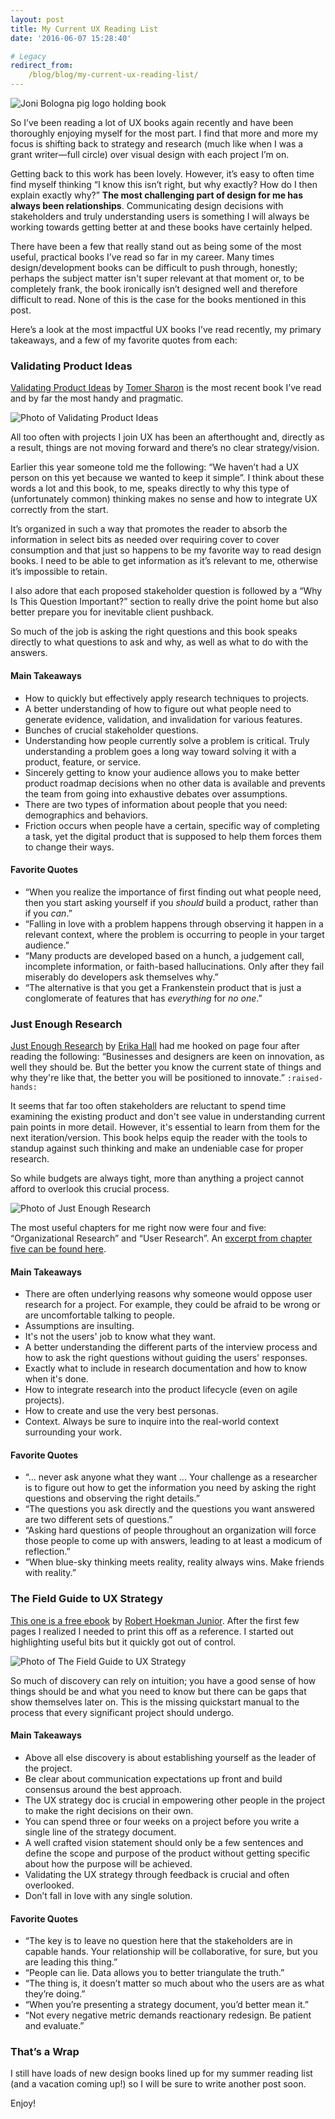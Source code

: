 ```yaml
---
layout: post
title: My Current UX Reading List
date: '2016-06-07 15:28:40'

# Legacy
redirect_from:
    /blog/blog/my-current-ux-reading-list/
---
```


![Joni Bologna pig logo holding book](/content/2016/Jun/Screen-Shot-2016-06-07-at-8-41-30-AM.png)

So I&rsquo;ve been reading a lot of UX books again recently and have been thoroughly enjoying myself for the most part. I find that more and more my focus is shifting back to strategy and research (much like when I was a grant writer—full circle) over visual design with each project I&rsquo;m on.

Getting back to this work has been lovely. However, it&rsquo;s easy to often time find myself thinking &ldquo;I know this isn&rsquo;t right, but why exactly? How do I then explain exactly why?&rdquo; **The most challenging part of design for me has always been relationships**. Communicating design decisions with stakeholders and truly understanding users is something I will always be working towards getting better at and these books have certainly helped.    

There have been a few that really stand out as being some of the most useful, practical books I&rsquo;ve read so far in my career. Many times design/development books can be difficult to push through, honestly; perhaps the subject matter isn't super relevant at that moment or, to be completely frank, the book ironically isn&rsquo;t designed well and therefore difficult to read. None of this is the case for the books mentioned in this post.

Here&rsquo;s a look at the most impactful UX books I&rsquo;ve read recently, my primary takeaways, and a few of my favorite quotes from each:

### Validating Product Ideas
[Validating Product Ideas](http://www.amazon.com/Validating-Product-Ideas-Through-Research/dp/1933820292?ie=UTF8&keywords=validating%20product%20ideas&qid=1465294713&ref_=sr_1_1&sr=8-1) by [Tomer Sharon](https://twitter.com/tsharon) is the most recent book I&rsquo;ve read and by far the most handy and pragmatic.

![Photo of Validating Product Ideas](/content/2016/Jun/CkTr1bUWgAAgZSe.jpg)

All too often with projects I join UX has been an afterthought and, directly as a result, things are not moving forward and there&rsquo;s no clear strategy/vision.

Earlier this year someone told me the following: &ldquo;We haven&rsquo;t had a UX person on this yet because we wanted to keep it simple&rdquo;. I think about these words a lot and this book, to me, speaks directly to why this type of (unfortunately common) thinking makes no sense and how to integrate UX correctly from the start.

It&rsquo;s organized in such a way that promotes the reader to absorb the information in select bits as needed over requiring cover to cover consumption and that just so happens to be my favorite way to read design books. I need to be able to get information as it&rsquo;s relevant to me, otherwise it&rsquo;s impossible to retain.

I also adore that each proposed stakeholder question is followed by a &ldquo;Why Is This Question Important?&rdquo; section to really drive the point home but also better prepare you for inevitable client pushback.

So much of the job is asking the right questions and this book speaks directly to what questions to ask and why, as well as what to do with the answers.

#### Main Takeaways
<ul>
	<li>How to quickly but effectively apply research techniques to projects.</li>
    <li>A better understanding of how to figure out what people need to generate evidence, validation, and invalidation for various features.</li>
    <li>Bunches of crucial stakeholder questions.</li>
    <li>Understanding how people currently solve a problem is critical. Truly understanding a problem goes a long way toward solving it with a product, feature, or service.</li>
    <li>Sincerely getting to know your audience allows you to make better product roadmap decisions when no other data is available and prevents the team from going into exhaustive debates over assumptions.</li>
    <li>There are two types of information about people that you need: demographics and behaviors.</li>
    <li>Friction occurs when people have a certain, specific way of completing a task, yet the digital product that is supposed to help them forces them to change their ways.</li>
</ul>

#### Favorite Quotes
<ul>
	<li>&ldquo;When you realize the importance of first finding out what people need, then you start asking yourself if you <em>should</em> build a product, rather than if you <em>can</em>.&rdquo;</li>
	<li>&ldquo;Falling in love with a problem happens through observing it happen in a relevant context, where the problem is occurring to people in your target audience.&rdquo;</li>
	<li>&ldquo;Many products are developed based on a hunch, a judgement call, incomplete information, or faith-based hallucinations. Only after they fail miserably do developers ask themselves why.&rdquo;</li>
    <li>&ldquo;The alternative is that you get a Frankenstein product that is just a conglomerate of features that has <em>everything</em> for <em>no one</em>.&rdquo;</li>
</ul>

### Just Enough Research
[Just Enough Research](https://abookapart.com/products/just-enough-research) by [Erika Hall](https://twitter.com/mulegirl?ref_src=twsrc%5Egoogle%7Ctwcamp%5Eserp%7Ctwgr%5Eauthor) had me hooked on page four after reading the following: &ldquo;Businesses and designers are keen on innovation, as well they should be. But the better you know the current state of things and why they're like that, the better you will be positioned to innovate.&rdquo; `:raised-hands:`

It seems that far too often stakeholders are reluctant to spend time examining the existing product and don't see value in understanding current pain points in more detail. However, it's essential to learn from them for the next iteration/version. This book helps equip the reader with the tools to standup against such thinking and make an undeniable case for proper research.

So while budgets are always tight, more than anything a project cannot afford to overlook this crucial process.  

![Photo of Just Enough Research](/content/2016/Jun/research.jpg)

The most useful chapters for me right now were four and five: &ldquo;Organizational Research&rdquo; and &ldquo;User Research&rdquo;. An [excerpt from chapter five can be found here](http://alistapart.com/article/interviewing-humans).

#### Main Takeaways
<ul>
	<li>There are often underlying reasons why someone would oppose user research for a project. For example, they could be afraid to be wrong or are uncomfortable talking to people.</li>
    <li>Assumptions are insulting.</li>
    <li>It's not the users' job to know what they want.</li>
    <li>A better understanding the different parts of the interview process and how to ask the right questions without guiding the users' responses.</li>
    <li>Exactly what to include in research documentation and how to know when it's done.</li>
    <li>How to integrate research into the product lifecycle (even on agile projects).</li>
    <li>How to create and use the very best personas.</li>
    <li>Context. Always be sure to inquire into the real-world context surrounding your work.</li>
</ul>

#### Favorite Quotes
<ul>
  <li>&ldquo;&hellip; never ask anyone what they want &hellip; Your challenge as a researcher is to figure out how to get the information you need by asking the right questions and observing the right details.&rdquo;</li>
  <li>&ldquo;The questions you ask directly and the questions you want answered are two different sets of questions.&rdquo;</li>
  <li>&ldquo;Asking hard questions of people throughout an organization will force those people to come up with answers, leading to at least a modicum of reflection.&rdquo;</li>
  <li>&ldquo;When blue-sky thinking meets reality, reality always wins. Make friends with reality.&rdquo;</li>
</ul>

### The Field Guide to UX Strategy
[This one is a free ebook](https://studio.uxpin.com/ebooks/ux-strategy-field-guide/) by [Robert Hoekman Junior](https://twitter.com/rhjr). After the first few pages I realized I needed to print this off as a reference. I started out highlighting useful bits but it quickly got out of control.

![Photo of The Field Guide to UX Strategy](/content/2016/Jun/fieldguide-1.jpg)

So much of discovery can rely on intuition; you have a good sense of how things should be and what you need to know but there can be gaps that show themselves later on. This is the missing quickstart manual to the process that every significant project should undergo.

#### Main Takeaways
<ul>
	<li>Above all else discovery is about establishing yourself as the leader of the project.</li>
    <li>Be clear about communication expectations up front and build consensus around the best approach.</li>
    <li>The UX strategy doc is crucial in empowering other people in the project to make the right decisions on their own.</li>
    <li>You can spend three or four weeks on a project before you write a single line of the strategy document.</li>
    <li>A well crafted vision statement should only be a few sentences and define the scope and purpose of the product without getting specific about how the purpose will be achieved.</li>
    <li>Validating the UX strategy through feedback is crucial and often overlooked.</li>
    <li>Don&rsquo;t fall in love with any single solution.</li>
</ul>

#### Favorite Quotes
<ul>
	<li>&ldquo;The key is to leave no question here that the stakeholders are in capable hands. Your relationship will be collaborative, for sure, but you are leading this thing.&rdquo;</li>
    <li>&ldquo;People can lie. Data allows you to better triangulate the truth.&rdquo;</li>
	<li>&ldquo;The thing is, it doesn&rsquo;t matter so much about who the users are as what they&rsquo;re doing.&rdquo;</li>
    <li>&ldquo;When you&rsquo;re presenting a strategy document, you&rsquo;d better mean it.&rdquo;</li>
    <li>&ldquo;Not every negative metric demands reactionary redesign. Be patient and evaluate.&rdquo;</li>
</ul>

### That&rsquo;s a Wrap
I still have loads of new design books lined up for my summer reading list (and a vacation coming up!) so I will be sure to write another post soon.

Enjoy!

